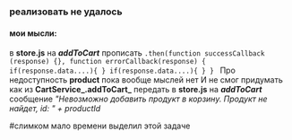 ### реализовать не удалось
#### мои мысли:

в **store.js** на **_addToCart_** прописать 
`.then(function successCallback (response) {},
function errorCallback(response) {
if(response.data....){
}
if(response.data....){
}
} `
Про недоступность **product** пока вообще мыслей нет
И не смог придумать как из **CartService_.addToCart_** передать в **store.js** на **_addToCart_** сообщение _"Невозможно добавить продукт в корзину. Продукт не найдет, id: " + productId_

#слимком мало времени выделил этой задаче